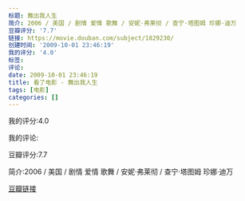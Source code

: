 ```yaml
---
标题: 舞出我人生
简介: 2006 / 美国 / 剧情 爱情 歌舞 / 安妮·弗莱彻 / 查宁·塔图姆 珍娜·迪万
豆瓣评分: '7.7'
链接: https://movie.douban.com/subject/1829230/
创建时间: '2009-10-01 23:46:19'
我的评分: '4.0'
标签:
评论:
date: 2009-10-01 23:46:19
title: 看了电影 - 舞出我人生
tags: [电影]
categories: []
---
```


我的评分:4.0

我的评论:

豆瓣评分:7.7

简介:2006 / 美国 / 剧情 爱情 歌舞 / 安妮·弗莱彻 / 查宁·塔图姆 珍娜·迪万

[豆瓣链接](https://movie.douban.com/subject/1829230/)

